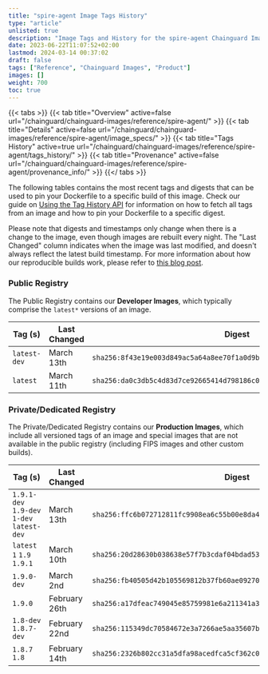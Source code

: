 ```yaml
---
title: "spire-agent Image Tags History"
type: "article"
unlisted: true
description: "Image Tags and History for the spire-agent Chainguard Image"
date: 2023-06-22T11:07:52+02:00
lastmod: 2024-03-14 00:37:02
draft: false
tags: ["Reference", "Chainguard Images", "Product"]
images: []
weight: 700
toc: true
---
```


{{< tabs >}}
{{< tab title="Overview" active=false url="/chainguard/chainguard-images/reference/spire-agent/" >}}
{{< tab title="Details" active=false url="/chainguard/chainguard-images/reference/spire-agent/image_specs/" >}}
{{< tab title="Tags History" active=true url="/chainguard/chainguard-images/reference/spire-agent/tags_history/" >}}
{{< tab title="Provenance" active=false url="/chainguard/chainguard-images/reference/spire-agent/provenance_info/" >}}
{{</ tabs >}}

The following tables contains the most recent tags and digests that can be used to pin your Dockerfile to a specific build of this image. Check our guide on [Using the Tag History API](/chainguard/chainguard-images/using-the-tag-history-api/) for information on how to fetch all tags from an image and how to pin your Dockerfile to a specific digest.

Please note that digests and timestamps only change when there is a change to the image, even though images are rebuilt every night. The "Last Changed" column indicates when the image was last modified, and doesn't always reflect the latest build timestamp. For more information about how our reproducible builds work, please refer to [this blog post](https://www.chainguard.dev/unchained/reproducing-chainguards-reproducible-image-builds).

### Public Registry
The Public Registry contains our **Developer Images**, which typically comprise the `latest*` versions of an image.

| Tag (s)       | Last Changed | Digest                                                                    |
|---------------|--------------|---------------------------------------------------------------------------|
|  `latest-dev` | March 13th   | `sha256:8f43e19e003d849ac5a64a8ee70f1a0d9b2050a81d0d169f6648dcc38558ca57` |
|  `latest`     | March 11th   | `sha256:da0c3db5c4d83d7ce92665414d798186c0b0ad5d3ed7a564a95493773260f424` |


### Private/Dedicated Registry
The Private/Dedicated Registry contains our **Production Images**, which include all versioned tags of an image and special images that are not available in the public registry (including FIPS images and other custom builds).

| Tag (s)                                     | Last Changed  | Digest                                                                    |
|---------------------------------------------|---------------|---------------------------------------------------------------------------|
|  `1.9.1-dev` `1.9-dev` `1-dev` `latest-dev` | March 13th    | `sha256:ffc6b072712811fc9908ea6c55b00e8da4e73850001686f644e666f4f3b50383` |
|  `latest` `1` `1.9` `1.9.1`                 | March 10th    | `sha256:20d28630b038638e57f7b3cdaf04bdad53f195aac36b778071062d26bccefcab` |
|  `1.9.0-dev`                                | March 2nd     | `sha256:fb40505d42b105569812b37fb60ae09270e337612263b8a0601720b018907fe3` |
|  `1.9.0`                                    | February 26th | `sha256:a17dfeac749045e85759981e6a211341a388afaea8de20daf13fd4f3e497c140` |
|  `1.8-dev` `1.8.7-dev`                      | February 22nd | `sha256:115349dc70584672e3a7266ae5aa35607ba6d0a59c3195dba837d6ca4cff383c` |
|  `1.8.7` `1.8`                              | February 14th | `sha256:2326b802cc31a5dfa98acedfca5cf362c0de7313eceb1e3b7bf11735487004e6` |

